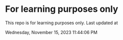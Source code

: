 # For learning purposes only
This repo is for learning purposes only.
Last updated at

Wednesday, November 15, 2023 11:44:06 PM

